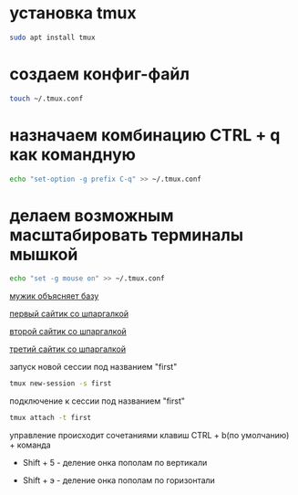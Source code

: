# установка tmux

```bash
sudo apt install tmux
```

# создаем конфиг-файл

```bash
touch ~/.tmux.conf
```

# назначаем комбинацию CTRL + q как командную

```bash
echo "set-option -g prefix C-q" >> ~/.tmux.conf
```

# делаем возможным масштабировать терминалы мышкой

```bash
echo "set -g mouse on" >> ~/.tmux.conf
```

[мужик объясняет базу](https://www.youtube.com/watch?v=1Y2CD4WnbP0)  

[первый сайтик со шпаргалкой](https://habr.com/ru/post/327630/)  

[второй сайтик со шпаргалкой](https://1cloud.ru/help/linux/tmux_help)  

[третий сайтик со шпаргалкой](https://losst.pro/shpargalka-po-tmux#:~:text=%D0%9A%D1%80%D0%BE%D0%BC%D0%B5%20%D1%82%D0%BE%D0%B3%D0%BE%2C%20%D0%B2%20tmux%20%D0%B5%D1%81%D1%82%D1%8C,%D0%BC%D0%BE%D0%B6%D0%BD%D0%BE%20%D0%B8%D1%81%D0%BF%D0%BE%D0%BB%D1%8C%D0%B7%D0%BE%D0%B2%D0%B0%D1%82%D1%8C%20%D1%82%D0%B0%D0%BA%D0%B6%D0%B5%20%D0%B4%D0%BB%D1%8F%20%D0%BF%D1%80%D0%BE%D0%BA%D1%80%D1%83%D1%82%D0%BA%D0%B8.)  

запуск новой сессии под названием "first"

```bash
tmux new-session -s first
```

подключение к сессии под названием "first"

```bash
tmux attach -t first
```

управление происходит сочетаниями клавиш CTRL + b(по умолчанию) + команда  

* Shift + 5 - деление онка пополам по вертикали

* Shift + э - деление онка пополам по горизонтали
